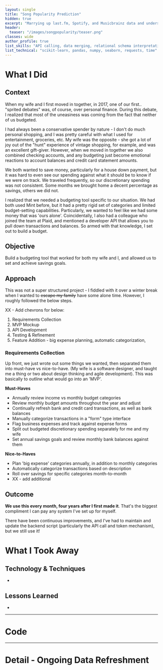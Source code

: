 ```yaml
---
layout: single
title: "Song Popularity Prediction"
hidden: true
excerpt: "Marrying up last.fm, Spotify, and Musicbrainz data and understand if/how sonic features make a song popular"
header:
  teaser: "/images/songpopularity/teaser.png"
classes: wide
author_profile: true
list_skills: "API calling, data merging, relational schema interpretation, regression, feature importance analysis"
list_technical: "scikit-learn, pandas, numpy, seaborn, requests, time"
---
```


# What I Did

## Context
When my wife and I first moved in together, in 2017, one of our first.. "sprited debates" was, of course, over personal finance. During this debate, I realized that most of the uneasiness was coming from the fact that neither of us budgeted. 

I had always been a conservative spender by nature - I don't do much personal shopping, and I was pretty careful with what I used for entertainment, groceries, etc. My wife was the opposite - she got a lot of joy out of the "hunt" experience of vintage shopping, for example, and was an excellent gift-giver. However, when we moved in together we also combined checking accounts, and any budgeting just become emotional reactions to account balances and credit card statement amounts.

We both wanted to save money, particularly for a house down payment, but it was hard to even see our spending against what it should be to know if we were on track. We traveled frequently, so our discretionary spending was not consistent. Some months we brought home a decent percentage as savings, others we did not. 

I realized that we needed a budgeting tool specific to our situation. We had both used Mint before, but it had a pretty rigid set of categories and limited budget-setting capabilities. Particularly, we wanted to feel like we had some money that was 'ours alone'. Coincidentally, I also had a colleague who joined the team at Plaid, and mentioned a developer API that allows you to pull down transactions and balances. So armed with that knowledge, I set out to build a budget.

## Objective
Build a budgeting tool that worked for both my wife and I, and allowed us to set and achieve savings goals. 


## Approach

This was not a super structured project - I fiddled with it over a winter break when I wanted to ~~escape my family~~ have some alone time. However, I roughly followed the below steps.

XX - Add chevrons for below:
1. Requirements Collection
2. MVP Mockup
3. API Development
4. Testing & Refinement
5. Feature Addition - big expense planning, automatic categorization, 


### Requirements Collection

Up front, we just wrote out some things we wanted, then separated them into must-have vs nice-to-have. (My wife is a software designer, and taught me a thing or two about design thinking and agile development). This was basically to outline what would go into an 'MVP'.

**Must-Haves**
* Annually review income vs monthly budget categories
* Review monthly budget amounts throughout the year and adjust
* Continually refresh bank and credit card transactions, as well as bank balances
* Manually categorize transactions in a "form" type interface
* Flag business expenses and track against expense forms
* Split out budgeted discretionary spending separately for me and my wife
* Set annual savings goals and review monthly bank balances against them

**Nice-to-Haves**
* Plan 'big expense' categories annually, in addition to monthly categories
* Automatically categorize transactions based on description
* Roll over savings for specific categories month-to-month
* XX - add additional


## Outcome
**We use this every month, four years after I first made it**. That's the biggest compliment I can pay any system I've set up for myself. 

There have been continuous improvements, and I've had to maintain and update the backend script (particularly the API call and token mechanism), but we still use it! 


# What I Took Away

## Technology & Techniques
* 

## Lessons Learned
* 

---

# Code

---

# Detail - Ongoing Data Refreshment